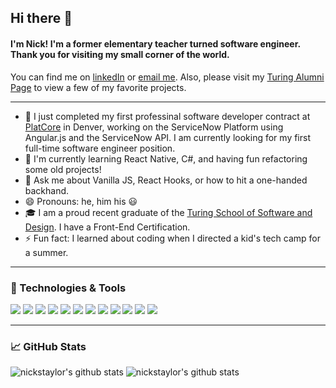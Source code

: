 
## Hi there 👋

####  I'm Nick!  I'm a former elementary teacher turned software engineer.  Thank you for visiting my small corner of the world.

You can find me on [linkedIn][1] or [email me](nickstaylor@gmail.com).  Also, please visit my [Turing Alumni Page](https://alumni.turing.io/alumni/nick-taylor) to view a few of my favorite projects.

<!-- Links to your social media accounts -->

[1]: https://www.linkedin.com/in/nick-s-taylor/
___

- 🔭 I just completed my first professinal software developer contract at [PlatCore](https://www.platcore.com/) in Denver, working on the ServiceNow Platform using Angular.js and the ServiceNow API.  I am currently looking for my first full-time software engineer position.
- 🌱 I'm currently learning React Native, C#, and having fun refactoring some old projects!
- 💬 Ask me about Vanilla JS, React Hooks, or how to hit a one-handed backhand.
- 😄 Pronouns: he, him his 😃
- 🎓 I am a proud recent graduate of the [Turing School of Software and Design](www.turing.io).  I have a Front-End Certification.
- ⚡ Fun fact: I learned about coding when I directed a kid's tech camp for a summer.
___
### 🔧 Technologies & Tools

![](https://img.shields.io/badge/JavaScript-informational?style=flat&logo=javascript&logoColor=892bbb&color=2bbc8a)
![](https://img.shields.io/badge/ServiceNow-informational?style=flat&logo=servicenow&logoColor=892bbb&color=2bbc8a)
![](https://img.shields.io/badge/React-informational?style=flat&logo=react&logoColor=892bbb&color=2bbc8a)
![](https://img.shields.io/badge/Redux-informational?style=flat&logo=redux&logoColor=892bbb&color=2bbc8a)
![](https://img.shields.io/badge/Angular.js-informational?style=flat&logo=angular&logoColor=892bbb&color=2bbc8a)
![](https://img.shields.io/badge/jQuery-informational?style=flat&logo=jquery&logoColor=892bbb&color=2bbc8a)
![](https://img.shields.io/badge/HTML-informational?style=flat&logo=html5&logoColor=892bbb&color=2bbc8a)
![](https://img.shields.io/badge/CSS-informational?style=flat&logo=css3&logoColor=892bbb&color=2bbc8a)
![](https://img.shields.io/badge/Mocha-informational?style=flat&logo=mocha&logoColor=892bbb&color=2bbc8a)
![](https://img.shields.io/badge/chai-informational?style=flat&logo=chai&logoColor=892bbb&color=2bbc8a)
![](https://img.shields.io/badge/Jest-informational?style=flat&logo=jest&logoColor=892bbb&color=2bbc8a)
![](https://img.shields.io/badge/Git-informational?style=flat&logo=git&logoColor=892bbb&color=2bbc8a)
___
### 📈 GitHub Stats
![nickstaylor's github stats](https://github-readme-stats.vercel.app/api?username=nickstaylor&show_icons=true&theme=tokyonight)
![nickstaylor's github stats](https://github-readme-stats.vercel.app/api/top-langs/?username=nickstaylor&show_icons=true&theme=tokyonight)


